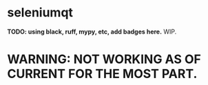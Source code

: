 # seleniumqt 
**TODO: using black, ruff, mypy, etc, add badges here.**
WIP.

# **WARNING: NOT WORKING AS OF CURRENT FOR THE MOST PART.**